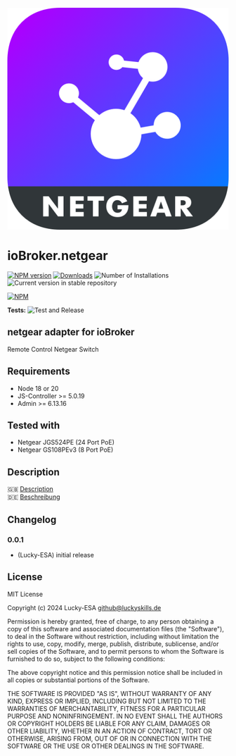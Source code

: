 ![Logo](admin/netgear.png)

# ioBroker.netgear

[![NPM version](https://img.shields.io/npm/v/iobroker.netgear.svg)](https://www.npmjs.com/package/iobroker.netgear)
[![Downloads](https://img.shields.io/npm/dm/iobroker.netgear.svg)](https://www.npmjs.com/package/iobroker.netgear)
![Number of Installations](https://iobroker.live/badges/netgear-installed.svg)
![Current version in stable repository](https://iobroker.live/badges/netgear-stable.svg)

[![NPM](https://nodei.co/npm/iobroker.netgear.png?downloads=true)](https://nodei.co/npm/iobroker.netgear/)

**Tests:** ![Test and Release](https://github.com/Lucky-ESA/ioBroker.netgear/workflows/Test%20and%20Release/badge.svg)

## netgear adapter for ioBroker

Remote Control Netgear Switch

## Requirements

-   Node 18 or 20
-   JS-Controller >= 5.0.19
-   Admin >= 6.13.16

## Tested with

-   Netgear JGS524PE (24 Port PoE)
-   Netgear GS108PEv3 (8 Port PoE)

## Description

🇬🇧 [Description](/docs/en/README.md)</br>
🇩🇪 [Beschreibung](/docs/de/README.md)

## Changelog

<!--
    Placeholder for the next version (at the beginning of the line):
    ### **WORK IN PROGRESS**
-->

### 0.0.1

-   (Lucky-ESA) initial release

## License

MIT License

Copyright (c) 2024 Lucky-ESA <github@luckyskills.de>

Permission is hereby granted, free of charge, to any person obtaining a copy
of this software and associated documentation files (the "Software"), to deal
in the Software without restriction, including without limitation the rights
to use, copy, modify, merge, publish, distribute, sublicense, and/or sell
copies of the Software, and to permit persons to whom the Software is
furnished to do so, subject to the following conditions:

The above copyright notice and this permission notice shall be included in all
copies or substantial portions of the Software.

THE SOFTWARE IS PROVIDED "AS IS", WITHOUT WARRANTY OF ANY KIND, EXPRESS OR
IMPLIED, INCLUDING BUT NOT LIMITED TO THE WARRANTIES OF MERCHANTABILITY,
FITNESS FOR A PARTICULAR PURPOSE AND NONINFRINGEMENT. IN NO EVENT SHALL THE
AUTHORS OR COPYRIGHT HOLDERS BE LIABLE FOR ANY CLAIM, DAMAGES OR OTHER
LIABILITY, WHETHER IN AN ACTION OF CONTRACT, TORT OR OTHERWISE, ARISING FROM,
OUT OF OR IN CONNECTION WITH THE SOFTWARE OR THE USE OR OTHER DEALINGS IN THE
SOFTWARE.
